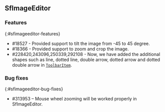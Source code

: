 ## SfImageEditor

### Features
{:#sfimageeditor-features}

* \#18527 - Provided support to tilt the image from -45 to 45 degree.
* \#18366 - Provided support to zoom and crop the image.
* \#228420,243096,250339,292108 - Now, we have added the additional shapes such as line, dotted line, double arrow, dotted arrow and dotted double arrow in [`ToolbarItem`](https://help.syncfusion.com/cr/uwp/Syncfusion.UI.Xaml.ImageEditor.ToolbarItem.html).

### Bug fixes
{:#sfimageeditor-bug-fixes}

* \#313953 – Mouse wheel zooming will be worked properly in SfImageEditor.